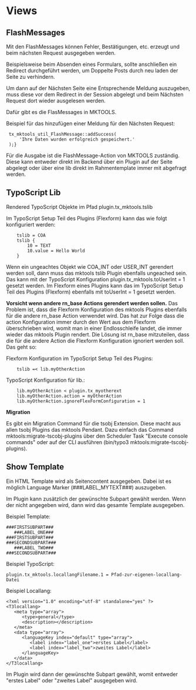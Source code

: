 Views
=====

FlashMessages
-------------

Mit den FlashMessages können Fehler, Bestätigungen, etc. erzeugt und beim nächsten Request ausgegeben werden.

Beispielsweise beim Absenden eines Formulars, sollte anschließen ein Redirect durchgeführt werden, um Doppelte Posts durch neu laden der Seite zu verhindern.

Um dann auf der Nächsten Seite eine Entsprechende Meldung auszugeben, muss diese vor dem Redirect in der Session abgelegt und beim Nächsten Request dort wieder ausgelesen werden.

Dafür gibt es die FlasMessages in MKTOOLS.

Beispiel für das hinzufügen einer Meldung für den Nächsten Request:

~~~~ {.sourceCode .php
 tx_mktools_util_FlashMessage::addSuccess(
     'Ihre Daten wurden erfolgreich gespeichert.'
 );}
~~~~

Für die Ausgabe ist die FlashMessage-Action von MKTOOLS zuständig. Diese kann entweder direkt im Backend über ein Plugin auf der Seite abgelegt oder über eine lib direkt im Rahmentemplate immer mit abgefragt werden.

TypoScript Lib
--------------

Rendered TypoScript Objekte im Pfad plugin.tx_mktools.tslib

Im TypoScript Setup Teil des Plugins (Flexform) kann das wie folgt konfiguriert werden:

```
    tslib = COA
    tslib {
        10 = TEXT
        10.value = Hello World
    }
```

Wenn ein ungeachtes Objekt wie COA_INT oder USER_INT gerendert werden soll, dann muss das mktools tslib Plugin ebenfalls ungeached sein. Das kann mit der TypoScript Konfiguration plugin.tx_mktools.toUserInt = 1 gesetzt werden. Im Flexform eines Plugins kann das im TypoScript Setup Teil des Plugins (Flexform) ebenfalls mit toUserInt = 1 gesetzt werden.

**Vorsicht wenn andere rn_base Actions gerendert werden sollen.** Das Problem ist, dass die Flexform Konfiguration des mktools Plugins ebenfalls für die andere rn_base Action verwendet wird. Das hat zur Folge dass die action Konfiguration immer durch den Wert aus dem Flexform überschrieben wird, womit man in einer Endlosschleife landet, die immer wieder das mktools Plugin rendert. Die Lösung ist rn_base mitzuteilen, dass die für die andere Action die Flexform Konfiguration ignoriert werden soll. Das geht so:

Flexform Konfiguration im TypoScript Setup Teil des Plugins:
```
    tslib =< lib.myOtherAction
```

TypoScript Konfiguration für lib.:
```
    lib.myOtherAction < plugin.tx_myotherext
    lib.myOtherAction.action = myOtherAction
    lib.myOtherAction.ignoreFlexFormConfiguration = 1
```

**Migration**

Es gibt ein Migration Command für die tsobj Extension. 
Diese macht aus allen tsobj Plugins das mktools Pendant. Dazu einfach das Command 
mktools:migrate-tscobj-plugins über den Scheduler Task "Execute console commands" oder 
auf der CLI ausführen (bin/typo3 mktools:migrate-tscobj-plugins). 

Show Template
-------------

Ein HTML Template wird als Seitencontent ausgegeben. Dabei ist es möglich Language Marker (\#\#\#LABEL\_MYTEXT\#\#\#) auszugeben.

Im Plugin kann zusätzlich der gewünschte Subpart gewählt werden. Wenn der nicht angegeben wird, dann wird das gesamte Template ausgegeben.

Beispiel Template:

~~~~ {.sourceCode .html}
###FIRSTSUBPART###
   ###LABEL_ONE###
###FIRSTSUBPART###
###SECONDSUBPART###
   ###LABEL_TWO###
###SECONDSUBPART###
~~~~

Beispiel TypoScript:

~~~~ {.sourceCode .ts}
plugin.tx_mktools.locallangFilename.1 = Pfad-zur-eigenen-locallang-Datei
~~~~

Beispiel Locallang:

~~~~ {.sourceCode .xml}
<?xml version="1.0" encoding="utf-8" standalone="yes" ?>
<T3locallang>
   <meta type="array">
      <type>general</type>
      <description></description>
   </meta>
   <data type="array">
      <languageKey index="default" type="array">
         <label index="label_one">erstes Label</label>
         <label index="label_two">zweites Label</label>
      </languageKey>
   </data>
</T3locallang>
~~~~

Im Plugin wird dann der gewünschte Subpart gewählt, womit entweder "erstes Label" oder "zweites Label" ausgegeben wird.

